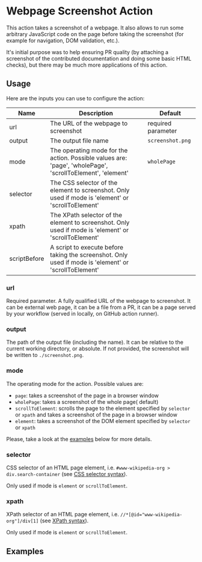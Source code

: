 # Webpage Screenshot Action

This action takes a screenshot of a webpage. 
It also allows to run some arbitrary JavaScript code on the 
page before taking the screenshot (for example for navigation, DOM validation, etc.). 

It's initial purpose was to help ensuring PR quality
(by  attaching a screenshot of the contributed documentation and doing some basic HTML checks), 
but there may be much more applications of this action. 

## Usage

Here are the inputs you can use to configure the action:

| Name         | Description                                                                                               | Default            |
|--------------|-----------------------------------------------------------------------------------------------------------|--------------------|
| url          | The URL of the webpage to screenshot                                                                      | required parameter |
| output       | The output file name                                                                                      | `screenshot.png`   |
| mode         | The operating mode for the action. Possible values are: 'page', 'wholePage', 'scrollToElement', 'element' | `wholePage`        |
| selector     | The CSS selector of the element to screenshot. Only used if mode is 'element' or 'scrollToElement'        |                    |
| xpath        | The XPath selector of the element to screenshot. Only used if mode is 'element' or 'scrollToElement'      |                    |
| scriptBefore | A script to execute before taking the screenshot. Only used if mode is 'element' or 'scrollToElement'     |                    |

<!--
Not implemented yet:
| width | The width of the screenshot | `1920` |
| height | The height of the screenshot | `1080` |
-->

### url
Required parameter. A fully qualified URL of the webpage to screenshot.
It can be external web page, it can be a file from a PR, it can be a page served by your workflow (served in locally, on GitHub action runner).

### output
The path of the output file (including the name). It can be relative to the current working directory, or absolute.
If not provided, the screenshot will be written to `./screenshot.png`.

### mode
The operating mode for the action. Possible values are:
- `page`: takes a screenshot of the page in a browser window
- `wholePage`: takes a screenshot of the whole page( default)
- `scrollToElement`: scrolls the page to the element specified by `selector` or `xpath`
   and takes a screenshot of the page in a browser window
- `element`: takes a screenshot of the DOM element specified by `selector` or `xpath`

Please, take a look at the [examples](#examples) below for more details.

### selector
CSS selector of an HTML page element, i.e. `#www-wikipedia-org > div.search-container` (see [CSS selector syntax](https://developer.mozilla.org/en-US/docs/Web/CSS/CSS_Selectors)). 

Only used if mode is `element` or `scrollToElement`.

### xpath
XPath selector of an HTML page element, i.e. `//*[@id="www-wikipedia-org"]/div[1]` (see [XPath syntax](https://developer.mozilla.org/en-US/docs/Web/XPath)).

Only used if mode is `element` or `scrollToElement`.

## Examples